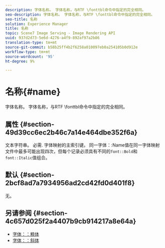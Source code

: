 ```yaml
---
description: 字体名称。 字体名称，与RTF \fonttbl命令中指定的完全相同。
seo-description: 字体名称。 字体名称，与RTF \fonttbl命令中指定的完全相同。
seo-title: 名称
solution: Experience Manager
title: 名称
topic: Scene7 Image Serving - Image Rendering API
uuid: 937d2d73-5e6d-4276-a4f9-892af97a2b86
translation-type: tm+mt
source-git-commit: b58b25ff4b2f6258a010097eb0a254105b0d912e
workflow-type: tm+mt
source-wordcount: '95'
ht-degree: 9%

---
```



# 名称{#name}

字体名称。 字体名称，与RTF \fonttbl命令中指定的完全相同。

## 属性 {#section-49d39cc6ec2b46c7a14e464dbe352f6a}

文本字符串。 必需. 字体映射的主索引键。 同一字体：:Name值在同一字体映射文件中最多可能出现四次，但每个记录必须具有不同的`font::Bold`和`font::Italic`值组合。

## 默认 {#section-2bcf8ad7a7934956ad2cd42fd0d401f8}

无。

## 另请参阅 {#section-4c657d025f2a4407b9cb914217a8e64a}

* [字体：：粗体](r-bold-font.md#reference_F7B017EF67574A29ABFC3954AB64159C)
* [字体：：斜体](r-italic-font.md#reference_DC04A532B34A41AF81B0B9644ACFAAD6)
